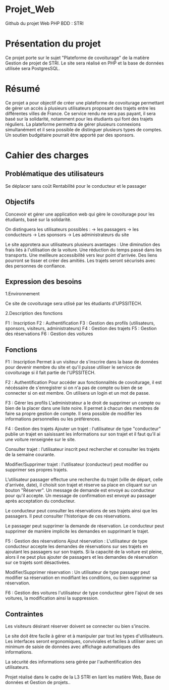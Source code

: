 # Projet_Web
Github du projet Web PHP BDD : STRI

# Présentation du projet

Ce projet porte sur le sujet "Plateforme de covoiturage" de la matière Gestion de projet de STRI.
Le site sera réalisé en PHP et la base de données utilisée sera PostgresSQL.

# Résumé

Ce projet a pour objectif de créer une plateforme de covoiturage permettant de gérer un accès à plusieurs utilisateurs proposant des trajets entre les différentes villes de France. 
Ce service rendu ne sera pas payant, il sera basé sur la solidarité, notamment pour les étudiants qui font des trajets réguliers.
La plateforme permettra de gérer plusieurs connexions simultanément et il sera possible de distinguer plusieurs types de comptes.
Un soutien budgétaire pourrait être apporté par des sponsors.

# Cahier des charges

## Problématique des utilisateurs 
  Se déplacer sans coût
  Rentabilité pour le conducteur et le passager
  
## Objectifs
  Concevoir et gérer une application web qui gère le covoiturage pour les étudiants, basé sur la solidarité.

  On distinguera les utilisateurs possibles : 
    -> les passagers
    -> les conducteurs
    -> Les sponsors
    -> Les administrateurs du site
    
Le site approtera aux utilisateurs plusieurs avantages : 
    Une diminution des frais liés à l'utilisation de la voiture.
    Une réduction du temps passé dans les transports.
    Une meilleure accessibilité vers leur point d'arrivée.
    Des liens pourront se tisser et créer des amitiés.
    Les trajets seront sécurisés avec des personnes de confiance.

## Expression des besoins

  1.Environnement
  
  Ce site de covoiturage sera utlisé par les étudiants d'UPSSITECH.
  
  2.Description des fonctions
  
  F1 : Inscription
  F2 : Authentification
  F3 : Gestion des profils (utilisateurs, sponsors, visiteurs, administrateurs)
  F4 : Gestion des trajets
  F5 : Gestion des réservations
  F6 : Gestion des voitures
  
## Fonctions

F1 : Inscription
 Permet à un visiteur de s'inscrire dans la base de données pour devenir membre du site et qu'il puisse utiliser le servicce de covoiturage si il fait partie de l'UPSSITECH.
 
F2 : Authentification
  Pour accéder aux fonctionnalités de covoiturage, il est nécéssaire de s'enregistrer si on n'a pas de compte ou bien de se connecter si on est membre. On utilisera un login et un mot de passe.

F3 : Gérer les profils
  L'administrateur a le droit de supprimer un compte ou bien de la placer dans une liste noire. Il permet à chacun des membres de faire sa propre gestion de compte. Il sera possible de modifier les informations personnelles ou les préférences.

F4 : Gestion des trajets
  Ajouter un trajet :
l'utilisateur de type "conducteur" publie un trajet en saisissant les informations sur son trajet et il faut qu’il ai une voiture renseignée sur le site.

  Consulter trajet :
l’utilisateur inscrit peut rechercher et consulter les trajets de la semaine courante.

  Modifier/Supprimer trajet :
l'utilisateur (conducteur) peut modifier ou supprimer ses propres trajets.

L’utilisateur passager effectue une recherche du trajet (ville de départ, celle d'arrivée, date), il choisit son trajet et réserve sa place en cliquant sur un bouton "Réserver". Un message de demande est envoyé au conducteur pour qu'il accepte. Un message de confirmation est envoyé au passager après acceptation du conducteur.

Le conducteur peut consulter les réservations de ses trajets ainsi que les passagers. Il peut consulter l'historique de ces réservations.

Le passager peut supprimer la demande de réservation. Le conducteur peut supprimer de manière implicite les demandes en supprimant le trajet.

F5 : Gestion des réservations
  Ajout réservation :
L'utilisateur de type conducteur accepte les demandes de réservations sur ses trajets en ajoutant les passagers sur son trajets. Si la capacité de la voiture est pleine, alors il ne peut plus ajouter de passagers et les demandes de réservation sur ce trajets sont désactivées.

  Modifier/Supprimer réservation :
Un utilisateur de type passager peut modifier sa réservation en modifiant les conditions, ou bien supprimer sa réservation.

F6 : Gestion des voitures
  l'utilisateur de type conducteur gère l'ajout de ses voitures, la modification ainsi la suppression.
  
## Contraintes  
  
Les visiteurs désirant réserver doivent se connecter ou bien s'inscire.

Le site doit être facile à gérer et à manipuler par tout les types d'utilisateurs.
Les interfaces seront ergonomiques, conviviales et faciles à utiliser avec un minimum de saisie de données avec affichage automatiques des informations.

La sécurité des informations sera gérée par l'authentification des utilisateurs.


Projet réalisé dans le cadre de la L3 STRI en liant les matière Web, Base de données et Gestion de projets..
